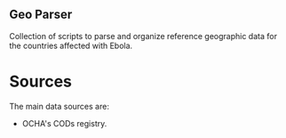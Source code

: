 ## Geo Parser
Collection of scripts to parse and organize reference geographic data for the countries affected with Ebola.

# Sources
The main data sources are:

- OCHA's CODs registry.